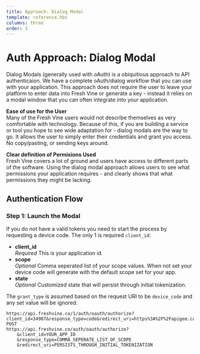 ```yaml
---
title: Approach: Dialog Modal 
template: reference.hbs
columns: three
order: 3
---
```

# Auth Approach: Dialog Modal  

Dialog Modals (generally used with oAuth) is a obiquitious approach to API authenticaion. We have a complete oAuth/dialog workflow that you can use with your application. This approach does not require the user to leave your platform to enter data into Fresh Vine or generate a key - instead it relies on a modal window that you can often integrate into your application.  
  
**Ease of use for the User**  
Many of the Fresh Vine users would not describe themselves as very comfortable with technology. Because of this, if you are building a service or tool you hope to see wide adaptation for - dialog modals are the way to go. It allows the user to simply enter their credentials and grant you access. No copy/pasting, or sending keys around.  
  
**Clear definition of Permisions Used**  
Fresh Vine covers a lot of ground and users have access to different parts of the software. Using the dialog modal approach allows users to see what permissions your application requires - and clearly shows that what permissions they might be lacking.  
  
  
## Authentication Flow

### Step 1: Launch the Modal<a name="step1"></a>  
If you do not have a valid tokens you need to start the process by requesting a device code. The only 1 is required `client_id`:  
  
* **client_id**  
*Required* This is your application id.  
* **scope**  
*Optional* Comma seperated list of your scope values. When not set your device code will generate with the default scope set for your app.  
* **state**  
*Optional* Customized state that will persist through initial tokenization.  
  
The `grant_type` is assumed based on the request URI to be `device_code` and any set value will be ignored.

```
https://api.freshvine.co/1/auth/oauth/authorize?client_id=34987&response_type=code&redirect_uri=https%3A%2F%2Fapigee.com%2Foauth_callback%2Ffreshvine%2Foauth2CodeCallback
POST
https://api.freshvine.co/auth/oauth/authorize?
    &client_id=YOUR_APP_ID
    &response_type=COMMA_SEPERATE_LIST_OF_SCOPE
    &redirect_uri=PERSISTS_THROUGH_INITIAL_TOKENIZATION
```
